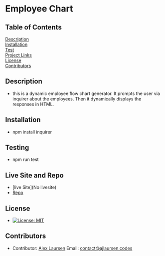
# Employee Chart

## Table of Contents
[Description](##description)  
[Installation](##Installation)  
[Test](##Testing)  
[Project Links](##live-Site-and-Repo)  
[License](##License)  
[Contributors](##Contributors)  

## Description
* this is a dynamic employee flow chart generator. It prompts the user via inquirer about the employees. Then it dynamically displays the responses in HTML.

## Installation
* npm install inquirer

## Testing
* npm run test

## Live Site and Repo
* [live Site](No livesite)
* [Repo](https://github.com/ajlaursen/ajlaursen-readMe-quickstart)

## License
* [![License: MIT](https://img.shields.io/badge/License-MIT-yellow.svg)](https://opensource.org/licenses/MIT)

## Contributors
* Contributor: [Alex Laursen](https://github.com/ajlaursen) Email: [contact@ajlaursen.codes](mailto:contact@ajlaursen.codes)

